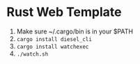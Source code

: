 # Rust Web Template

1. Make sure ~/.cargo/bin is in your $PATH
2. `cargo install diesel_cli`
3. `cargo install watchexec`
4. `./watch.sh`
